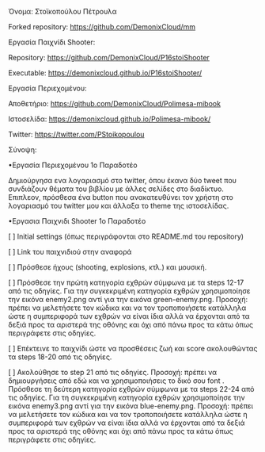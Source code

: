 Όνομα: Στοϊκοπούλου Πέτρουλα

Forked repository: https://github.com/DemonixCloud/mm

Εργασία Παιχνίδι Shooter: 

Repository: https://github.com/DemonixCloud/P16stoiShooter

Executable: https://demonixcloud.github.io/P16stoiShooter/

Εργασία Περιεχομένου:

Αποθετήριο: https://github.com/DemonixCloud/Polimesa-mibook

Ιστοσελίδα: https://demonixcloud.github.io/Polimesa-mibook/

Twitter: https://twitter.com/PStoikopoulou

Σύνοψη:

•Εργασία Περιεχομένου 1o Παραδοτέο

Δημιούργησα ενα λογαριασμό στο twitter, όπου έκανα δύο tweet που συνδιάζουν θέματα του βιβλίου με άλλες σελίδες στο διαδίκτυο.
Επιπλεον, πρόσθεσα ένα button που ανακατευθύνει τον χρήστη στο λογαριασμό του twitter μου και άλλαξα το theme της ιστοσελίδας.


•Εργασια Παιχνιδι Shooter 1ο Παραδοτέο

[ ]  Initial settings (όπως περιγράφονται στο README.md του repository)

[ ]  Link του παιχνιδιού στην αναφορά

[ ]  Πρόσθεσε ήχους (shooting, explosions, κτλ.) και μουσική.

[ ]  Πρόσθεσε την πρώτη κατηγορία εχθρών σύμφωνα με τα steps 12-17 από τις οδηγίες. Για την συγκεκριμένη κατηγορία εχθρών  χρησιμοποίησε την εικόνα enemy2.png αντί για την εικόνα green-enemy.png. Προσοχή: πρέπει να μελετήσετε τον κώδικα και να τον τροποποιήσετε κατάλληλα ώστε η συμπεριφορά των εχθρών να είναι ίδια αλλά να έρχονται από τα δεξιά προς τα αριστερά της οθόνης και όχι από πάνω προς τα κάτω όπως περιγράφετε στις οδηγίες.

[ ]  Επέκτεινε το παιχνίδι ώστε να προσθέσεις ζωή και score ακολουθώντας τα steps 18-20 από τις οδηγίες.

[ ]  Ακολούθησε το step 21 από τις οδηγίες. Προσοχή: πρέπει να δημιουργήσεις από εδώ και να χρησιμοποιήσεις το δικό σου font .
Πρόσθεσε τη δεύτερη κατηγορία εχθρών σύμφωνα με τα steps 22-24 από τις οδηγίες. Για τη συγκεκριμένη κατηγορία εχθρών χρησιμοποίησε την εικόνα enemy3.png αντί για την εικόνα blue-enemy.png. Προσοχή: πρέπει να μελετήσετε τον κώδικα και να τον τροποποιήσετε κατάλληλα ώστε η συμπεριφορά των εχθρών να είναι ίδια αλλά να έρχονται από τα δεξιά προς τα αριστερά της οθόνης και όχι από πάνω προς τα κάτω όπως περιγράφετε στις οδηγίες.

